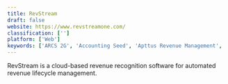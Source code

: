 ```yaml
---
title: RevStream
draft: false 
website: https://www.revstreamone.com/
classification: ['']
platform: ['Web']
keywords: ['ARCS 2G', 'Accounting Seed', 'Apttus Revenue Management', 'Banno', 'Digital Insight', 'Ensenta', 'FinancialForce Financial Management', 'Flintfox', 'Flowrev', 'Intacct', 'North Cape', 'Oracle Fusion Financial Management', 'Plaid', 'QuoteMedia', 'Qvinci', 'SAP Revenue Accounting and Reporting', 'SOFTRAX Revenue Manager', 'Softrax', 'Verafin', 'Waystar RCM Platform', 'ZIRA Convergent Billing']
---
```

RevStream is a cloud-based revenue recognition software for automated revenue lifecycle management.